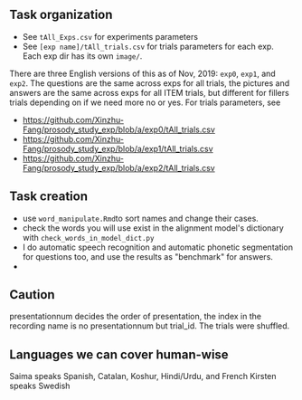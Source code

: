 ## Task organization
+ See `tAll_Exps.csv` for experiments parameters
+ See `[exp name]/tAll_trials.csv` for trials parameters for each exp. Each exp dir has its own `image/`.

There are three English versions of this as of Nov, 2019: `exp0`, `exp1`, and `exp2`. The questions are the same across exps for all trials, the pictures and answers are the same across exps for all ITEM trials, but different for fillers trials depending on if we need more no or yes. For trials parameters, see
  + https://github.com/Xinzhu-Fang/prosody_study_exp/blob/a/exp0/tAll_trials.csv
  + https://github.com/Xinzhu-Fang/prosody_study_exp/blob/a/exp1/tAll_trials.csv
  + https://github.com/Xinzhu-Fang/prosody_study_exp/blob/a/exp2/tAll_trials.csv

## Task creation
+ use `word_manipulate.Rmd`to sort names and change their cases.
+ check the words you will use exist in the alignment model's dictionary with `check_words_in_model_dict.py`
+ I do automatic speech recognition and automatic phonetic segmentation for questions too, and use the results as "benchmark" for answers. 
+ 



## Caution
presentationnum decides the order of presentation, the index in the recording name is no presentationnum but trial_id. The trials were shuffled. 

## Languages we can cover human-wise
Saima speaks Spanish, Catalan, Koshur, Hindi/Urdu, and French
Kirsten speaks Swedish
